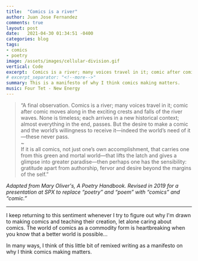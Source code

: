 ```yaml
---
title:  "Comics is a river"
author: Juan Jose Fernandez
comments: true
layout: post
date:   2021-04-30 01:34:51 -0400
categories: blog
tags:
- comics
- poetry
image: /assets/images/cellular-division.gif
vertical: Code
excerpt:  Comics is a river; many voices travel in it; comic after comic moves along in the exciting crests and falls of the river waves.
# excerpt_separator: "<!--more-->"
summary: This is a manifesto of why I think comics making matters.
music: Four Tet - New Energy
---
```


> “A final observation. Comics is a river; many voices travel in it; comic after comic moves along in the exciting crests and falls of the river waves. None is timeless; each arrives in a new historical context; almost everything in the end, passes. But the desire to make a comic and the world’s willingness to receive it—indeed the world’s need of it—these never pass.  
~  
If it is all comics, not just one’s own accomplishment, that carries one from this green and mortal world—that lifts the latch and gives a glimpse into greater paradise—then perhaps one has the sensibility: gratitude apart from authorship, fervor and desire beyond the margins of the self.”

*Adapted from Mary Oliver's, A Poetry Handbook. Revised in 2019 for a presentation at SPX to replace “poetry” and “poem” with “comics” and “comic.”*

---
I keep returning to this sentiment whenever I try to figure out why I'm drawn to making comics and teaching their creation, let alone caring about comics. The world of comics as a commodity form is heartbreaking when you know that a better world is possible...

In many ways, I think of this little bit of remixed writing as a manifesto on why I think comics making matters.